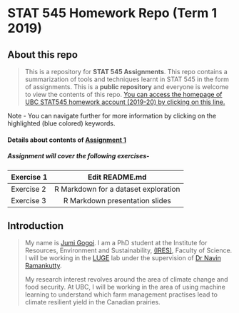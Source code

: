 # STAT 545 Homework Repo (Term 1 2019)


## About this repo

>This is a repository for **STAT 545 Assignments**. This repo contains a summarization of tools and techniques learnt in STAT 545 in the form of assignments.
>This is a **public repository** and everyone is welcome to view the contents of this repo. 
>[You can access the homepage of UBC STAT545 homework account (2019-20) by clicking on this line.](https://github.com/STAT545-UBC-hw-2019-20)

Note - You can navigate further for more information by clicking on the highlighted (blue colored) keywords.

#### Details about contents of [Assignment 1](https://stat545.stat.ubc.ca/evaluation/hw01/hw01/)
##### Assignment will cover the following exercises-

| Exercise 1 | Edit README.md                       |
| ---------- |:------------------------------------:|
| Exercise 2 | R Markdown for a dataset exploration |
| Exercise 3 | R Markdown presentation slides       |  


## Introduction 

>My name is [Jumi Gogoi](https://ca.linkedin.com/in/jumi-gogoi?trk=people_directory). 
>I am a PhD student at the Institute for Resources, Environment and Sustainability, [(IRES)](http://ires.ubc.ca/), Faculty of Science. 
>I will be working in the [LUGE](http://www.ramankuttylab.com/) lab under the supervision of [Dr Navin Ramankutty](https://ires.ubc.ca/person/navin-ramankutty/). 
>
>My research interest revolves around the area of climate change and food security. 
>At UBC, I will be working in the area of using machine learning to understand which farm management practises lead to climate resilient 
yield in the Canadian prairies.


